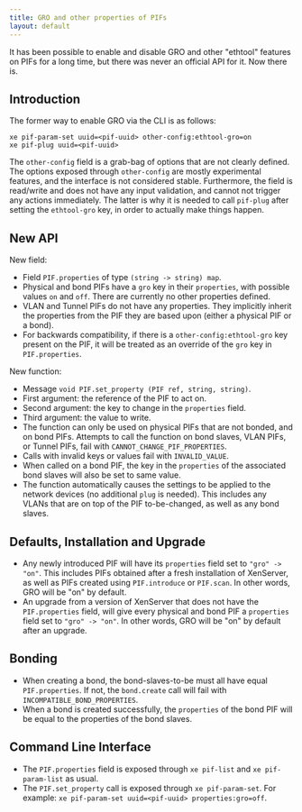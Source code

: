 ```yaml
---
title: GRO and other properties of PIFs
layout: default
---
```


It has been possible to enable and disable GRO and other "ethtool" features on
PIFs for a long time, but there was never an official API for it. Now there is.

Introduction
------------

The former way to enable GRO via the CLI is as follows:

    xe pif-param-set uuid=<pif-uuid> other-config:ethtool-gro=on
    xe pif-plug uuid=<pif-uuid>

The `other-config` field is a grab-bag of options that are not clearly defined.
The options exposed through `other-config` are mostly experimental features, and
the interface is not considered stable. Furthermore, the field is read/write
and does not have any input validation, and cannot not trigger any actions
immediately. The latter is why it is needed to call `pif-plug` after setting
the `ethtool-gro` key, in order to actually make things happen.

New API
-------

New field:
* Field `PIF.properties` of type `(string -> string) map`.
* Physical and bond PIFs have a `gro` key in their `properties`, with possible values `on` and `off`. There are currently no other properties defined.
* VLAN and Tunnel PIFs do not have any properties. They implicitly inherit the properties from the PIF they are based upon (either a physical PIF or a bond).
* For backwards compatibility, if there is a `other-config:ethtool-gro` key present on the PIF, it will be treated as an override of the `gro` key in `PIF.properties`.

New function:
* Message `void PIF.set_property (PIF ref, string, string)`.
 * First argument: the reference of the PIF to act on.
 * Second argument: the key to change in the `properties` field.
 * Third argument: the value to write.
* The function can only be used on physical PIFs that are not bonded, and on bond PIFs. Attempts to call the function on bond slaves, VLAN PIFs, or Tunnel PIFs, fail with `CANNOT_CHANGE_PIF_PROPERTIES`.
* Calls with invalid keys or values fail with `INVALID_VALUE`.
* When called on a bond PIF, the key in the `properties` of the associated bond slaves will also be set to same value.
* The function automatically causes the settings to be applied to the network devices (no additional `plug` is needed). This includes any VLANs that are on top of the PIF to-be-changed, as well as any bond slaves.

Defaults, Installation and Upgrade
------------------------

* Any newly introduced PIF will have its `properties` field set to `"gro" -> "on"`. This includes PIFs obtained after a fresh installation of XenServer, as well as PIFs created using `PIF.introduce` or `PIF.scan`. In other words, GRO will be "on" by default.
* An upgrade from a version of XenServer that does not have the `PIF.properties` field, will give every physical and bond PIF a `properties` field set to `"gro" -> "on"`. In other words, GRO will be "on" by default after an upgrade.

Bonding
-------

* When creating a bond, the bond-slaves-to-be must all have equal `PIF.properties`. If not, the `bond.create` call will fail with `INCOMPATIBLE_BOND_PROPERTIES`.
* When a bond is created successfully, the `properties` of the bond PIF will be equal to the properties of the bond slaves.

Command Line Interface
----------------------

* The `PIF.properties` field is exposed through `xe pif-list` and `xe pif-param-list` as usual.
* The `PIF.set_property` call is exposed through `xe pif-param-set`. For example: `xe pif-param-set uuid=<pif-uuid> properties:gro=off`.
